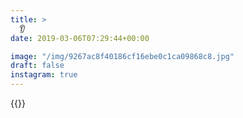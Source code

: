 ```yaml
---
title: >
  👂
date: 2019-03-06T07:29:44+00:00

image: "/img/9267ac8f40186cf16ebe0c1ca09868c8.jpg"
draft: false
instagram: true
---
```


{{<photo src="/img/9267ac8f40186cf16ebe0c1ca09868c8.jpg">}}
